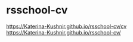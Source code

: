 # rsschool-cv
https://Katerina-Kushnir.github.io/rsschool-cv/cv  
https://Katerina-Kushnir.github.io/rsschool-cv/